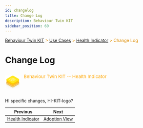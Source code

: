 ```yaml
---
id: changelog
title: Change Log
description: Behaviour Twin KIT
sidebar_position: 60
---
```


<!-- DEACTIVATED FOR DOCUSAURUS FROM HERE -->

<span style="font-size:14px;color:rgb(222,140,0);">[Behaviour Twin KIT](../../overview) > [Use Cases](../overview) > [Health Indicator](./overview) > Change Log</span>

# Change Log

<!-- DEACTIVATED FOR DOCUSAURUS TO HERE -->

<!-- VARIANT FOR DOCUSAURUS FROM HERE

<div style={{display:'block'}}>
  <div style={{display:'inline-block', verticalAlign:'top'}}>

![Behaviour Twin KIT -- Health Indicator banner](../../../../../static/img/kit-icons/behaviour-twin-hi-kit-icon-mini.png)

  </div>
  <div style={{display:'inline-block', fontSize:17, color:'rgb(255,166,1)', marginLeft:7, verticalAlign:'top', paddingTop:6}}>
Behaviour Twin KIT -- Health Indicator
  </div>
</div>

VARIANT FOR DOCUSAURUS TO HERE -->

<!-- DEACTIVATED FOR DOCUSAURUS FROM HERE -->

<div style="display:block;">
  <div style="display:inline-block;vertical-align:top;">

![Behaviour Twin KIT -- Health Indicator banner](../../../../../static/img/kit-icons/behaviour-twin-hi-kit-icon-mini.png)

  </div>
  <div style="display:inline-block;font-size:15px;color:rgb(255,166,1);margin-left:7px;vertical-align:top;padding-top:8px;">
Behaviour Twin KIT -- Health Indicator
  </div>
</div>

<!-- DEACTIVATED FOR DOCUSAURUS TO HERE -->

<!-- END OF HEADER -->

HI specific changes, HI-KIT-logo?

<!-- START OF FOOTER -->

<!-- DEACTIVATED FOR DOCUSAURUS FROM HERE -->

| Previous | Next |
| -------- | ---- |
| [Health Indicator](./overview) | [Adoption View](adoption-view/overview) |

<!-- DEACTIVATED FOR DOCUSAURUS TO HERE -->

